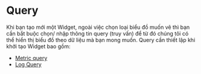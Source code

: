 # Query

Khi bạn tạo mới một Widget, ngoài việc chọn loại biểu đồ muốn vẽ thì bạn cần bắt buộc chọn/ nhập thông tin query (truy vấn) để từ đó chúng tôi có thể hiển thị biểu đồ theo dữ liệu mà bạn mong muốn. Query cần thiết lập khi khởi tạo Widget bao gồm:

* [Metric query](https://docs.vngcloud.vn/vng-cloud-document/vn/vmonitor-platform/cach-tinh-nang-cua-vmonitor-platform/dashboard/query/metric-query)
* [Log Query](https://docs.vngcloud.vn/vng-cloud-document/vn/vmonitor-platform/cach-tinh-nang-cua-vmonitor-platform/dashboard/query/log-query)
